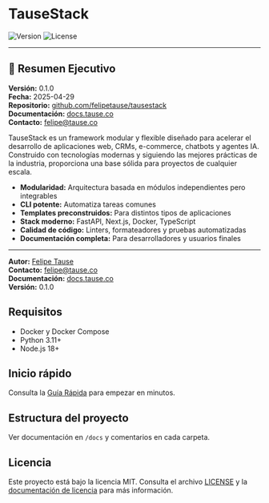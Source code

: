 # TauseStack

![Version](https://img.shields.io/badge/version-0.1.0-blue.svg)
![License](https://img.shields.io/badge/license-MIT-green.svg)

---

## 🚀 Resumen Ejecutivo

**Versión:** 0.1.0  
**Fecha:** 2025-04-29  
**Repositorio:** [github.com/felipetause/tausestack](https://github.com/felipetause/tausestack)  
**Documentación:** [docs.tause.co](https://docs.tause.co)  
**Contacto:** [felipe@tause.co](mailto:felipe@tause.co)

TauseStack es un framework modular y flexible diseñado para acelerar el desarrollo de aplicaciones web, CRMs, e-commerce, chatbots y agentes IA. Construido con tecnologías modernas y siguiendo las mejores prácticas de la industria, proporciona una base sólida para proyectos de cualquier escala.

- **Modularidad:** Arquitectura basada en módulos independientes pero integrables
- **CLI potente:** Automatiza tareas comunes
- **Templates preconstruidos:** Para distintos tipos de aplicaciones
- **Stack moderno:** FastAPI, Next.js, Docker, TypeScript
- **Calidad de código:** Linters, formateadores y pruebas automatizadas
- **Documentación completa:** Para desarrolladores y usuarios finales

---

**Autor:** [Felipe Tause](https://www.tause.co)  
**Contacto:** [felipe@tause.co](mailto:felipe@tause.co)  
**Documentación:** [docs.tause.co](https://docs.tause.co)  
**Versión:** 0.1.0

## Requisitos
- Docker y Docker Compose
- Python 3.11+
- Node.js 18+

## Inicio rápido
Consulta la [Guía Rápida](docs/guides/quickstart.md) para empezar en minutos.

## Estructura del proyecto
Ver documentación en `/docs` y comentarios en cada carpeta.

## Licencia
Este proyecto está bajo la licencia MIT. Consulta el archivo [LICENSE](LICENSE) y la [documentación de licencia](docs/about/license.md) para más información.

